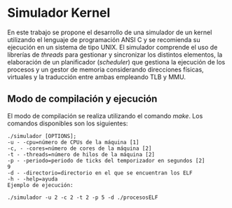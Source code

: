 # Simulador Kernel

En este trabajo se propone el desarrollo de una simulador de un kernel utilizando el lenguaje de programación ANSI C y se recomienda su ejecución en un sistema de tipo UNIX. El simulador comprende el uso de librerías de _threads_ para gestionar y sincronizar los distintos elementos, la elaboración de un planificador (_scheduler_) que gestiona la ejecución de los 
procesos y un gestor de memoria considerando direcciones físicas, virtuales y la traducción entre ambas empleando TLB y MMU.

## Modo de compilación y ejecución

El modo de compilación se realiza utilizando el comando _make_. Los comandos disponibles son los siguientes:

```
./simulador [OPTIONS];
-u - -cpu=número de CPUs de la máquina [1]
-c, - -cores=número de cores de la máquina [2]
-t - -threads=número de hilos de la máquina [2]
-p - -periodo=periodo de ticks del temporizador en segundos [2]
9
-d - -directorio=directorio en el que se encuentran los ELF
-h - -help=ayuda
Ejemplo de ejecución:

./simulador -u 2 -c 2 -t 2 -p 5 -d ./procesosELF

```
